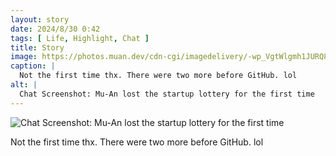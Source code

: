 ```yaml
---
layout: story
date: 2024/8/30 0:42
tags: [ Life, Highlight, Chat ]
title: Story
image: https://photos.muan.dev/cdn-cgi/imagedelivery/-wp_VgtWlgmh1JURQ8t1mg/13efd193-c953-4c02-6985-e0460742cf00/public
caption: |
  Not the first time thx. There were two more before GitHub. lol
alt: |
  Chat Screenshot: Mu-An lost the startup lottery for the first time
---
```


![Chat Screenshot: Mu-An lost the startup lottery for the first time](https://photos.muan.dev/cdn-cgi/imagedelivery/-wp_VgtWlgmh1JURQ8t1mg/13efd193-c953-4c02-6985-e0460742cf00/public)

Not the first time thx. There were two more before GitHub. lol
